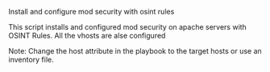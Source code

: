 Install and configure mod security with osint rules

This script installs and configured mod security on apache servers with OSINT Rules. All the vhosts are alse configured

Note:
Change the host attribute in the playbook to the target hosts or use an inventory file.


